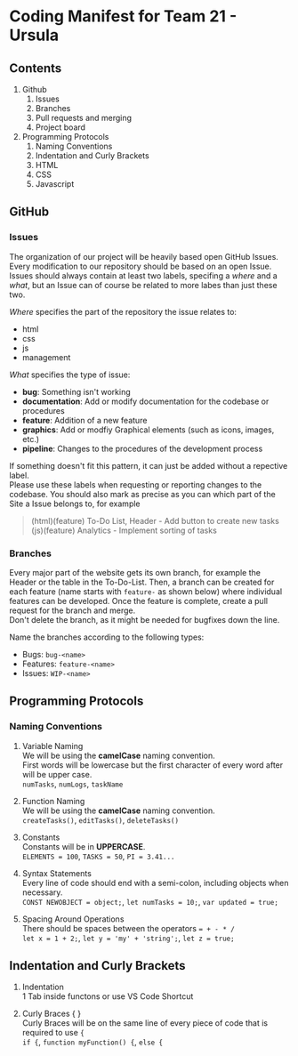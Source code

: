 # Coding Manifest for Team 21 - Ursula
## Contents
1. Github
    1. Issues
    2. Branches
    3. Pull requests and merging
    4. Project board
2. Programming Protocols
   1. Naming Conventions
   2. Indentation and Curly Brackets
   3. HTML
   4. CSS
   5. Javascript

## GitHub
### Issues
The organization of our project will be heavily based open GitHub Issues. Every modification to our repository should be based on an open Issue. \
Issues should always contain at least two labels, specifing a *where* and a *what*, but an Issue can of course be related to more labes than just these two.

*Where* specifies the part of the repository the issue relates to:
- html
- css
- js
- management

*What* specifies the type of issue:
- **bug**: Something isn't working
- **documentation**: Add or modify documentation for the codebase or procedures
- **feature**: Addition of a new feature
- **graphics**: Add or modfiy Graphical elements (such as icons, images, etc.)
- **pipeline**: Changes to the procedures of the development process 

If something doesn't fit this pattern, it can just be added without a repective label.\
Please use these labels when requesting or reporting changes to the codebase. You should also mark as precise as you can which part of the Site a Issue belongs to, for example
> (html)(feature) To-Do List, Header - Add button to create new tasks \
> (js)(feature) Analytics - Implement sorting of tasks

### Branches
Every major part of the website gets its own branch, for example the Header or the table in the To-Do-List. Then, a branch can be created for each feature (name starts with `feature-` as shown below) where individual features can be developed. Once the feature is complete, create a pull request for the branch and merge. \
Don't delete the branch, as it might be needed for bugfixes down the line. 

Name the branches according to the following types:
* Bugs: `bug-<name>`
* Features: `feature-<name>`
* Issues: `WIP-<name>`


## Programming Protocols

### Naming Conventions
1. Variable Naming <br>
We will be using the **camelCase** naming convention. <br>
First words will be lowercase but the first character of every word after will be upper case. <br>
`numTasks`, `numLogs`, `taskName`

2. Function Naming <br>
We will be using the **camelCase** naming convention. <br>
`createTasks()`, `editTasks()`, `deleteTasks()`

3. Constants <br>
Constants will be in **UPPERCASE**. <br>
`ELEMENTS = 100`, `TASKS = 50`, `PI = 3.41...`

4. Syntax Statements  <br>
Every line of code should end with a semi-colon, including objects when necessary. <br>
`CONST NEWOBJECT = object;`, `let numTasks = 10;`, `var updated = true;` 

5. Spacing Around Operations <br>
There should be spaces between the operators `= + - * /` <br>
`let x = 1 + 2;`, `let y = 'my' + 'string';`, `let z = true;`

## Indentation and Curly Brackets

1. Indentation <br>
1 Tab inside functons or use VS Code Shortcut <br>

2. Curly Braces { } <br>
Curly Braces will be on the same line of every piece of code that is required to use `{` <br>
`if {`, `function myFunction() {`, `else {`
